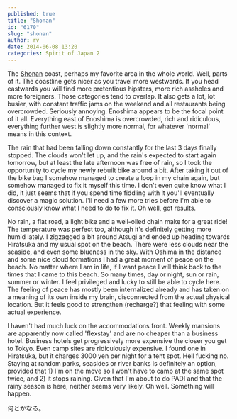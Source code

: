 ```yaml
---
published: true
title: "Shonan"
id: "6170"
slug: "shonan"
author: rv
date: 2014-06-08 13:20
categories: Spirit of Japan 2
---
```

The <a href="https://en.wikipedia.org/wiki/Sh%C5%8Dnan" target="_blank">Shonan</a> coast, perhaps my favorite area in the whole world. Well, parts of it. The coastline gets nicer as you travel more westwards. If you head eastwards you will find more pretentious hipsters, more rich assholes and more foreigners. Those categories tend to overlap. It also gets a lot, lot busier, with constant traffic jams on the weekend and all restaurants being overcrowded. Seriously annoying. Enoshima appears to be the focal point of it all. Everything east of Enoshima is overcrowded, rich and ridiculous, everything further west is slightly more normal, for whatever 'normal' means in this context.

The rain that had been falling down constantly for the last 3 days finally stopped. The clouds won't let up, and the rain's expected to start again tomorrow, but at least the late afternoon was free of rain, so I took the opportunity to cycle my newly rebuilt bike around a bit. After taking it out of the bike bag I somehow managed to create a loop in my chain again, but somehow managed to fix it myself this time. I don't even quite know what I did, it just seems that if you spend time fiddling with it you'll eventually discover a magic solution. I'll need a few more tries before I'm able to consciously know what I need to do to fix it. Oh well, got results.

No rain, a flat road, a light bike and a well-oiled chain make for a great ride! The temperature was perfect too, although it's definitely getting more humid lately. I zigzagged a bit around Atsugi and ended up heading towards Hiratsuka and my usual spot on the beach. There were less clouds near the seaside, and even some blueness in the sky. With Oshima in the distance and some nice cloud formations I had a great moment of peace on the beach. No matter where I am in life, if I want peace I will think back to the times that I came to this beach. So many times, day or night, sun or rain, summer or winter. I feel privileged and lucky to still be able to cycle here. The feeling of peace has mostly been internalized already and has taken on a meaning of its own inside my brain, disconnected from the actual physical location. But it feels good to strengthen (recharge?) that feeling with some actual experience.

I haven't had much luck on the accommodations front. Weekly mansions are apparently now called 'flexstay' and are no cheaper than a business hotel. Business hotels get progressively more expensive the closer you get to Tokyo. Even camp sites are ridiculously expensive. I found one in Hiratsuka, but it charges 3000 yen per night for a tent spot. Hell fucking no. Staying at random parks, seasides or river banks is definitely an option, provided that 1) I'm on the move so I won't have to camp at the same spot twice, and 2) it stops raining. Given that I'm about to do PADI and that the rainy season is here, neither seems very likely. Oh well. Something will happen.

何とかなる。